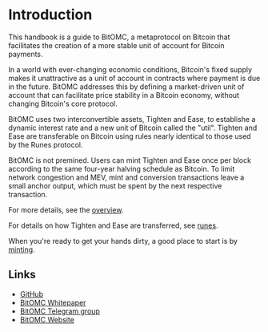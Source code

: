Introduction
============

This handbook is a guide to BitOMC, a metaprotocol on Bitcoin that facilitates 
the creation of a more stable unit of account for Bitcoin payments.

In a world with ever-changing economic conditions, Bitcoin's fixed supply makes it 
unattractive as a unit of account in contracts where payment is due in the future. 
BitOMC addresses this by defining a market-driven unit of account that can facilitate
price stability in a Bitcoin economy, without changing Bitcoin's core protocol.

BitOMC uses two interconvertible assets, Tighten and Ease, to establishe a dynamic
interest rate and a new unit of Bitcoin called the "util". Tighten and Ease are 
transferable on Bitcoin using rules nearly identical to those used by the Runes
protocol.

BitOMC is not premined. Users can mint Tighten and Ease once per block according to
the same four-year halving schedule as Bitcoin. To limit network congestion and MEV, 
mint and conversion transactions leave a small anchor output, which must be spent by 
the next respective transaction.

For more details, see the [overview](overview.md).

For details on how Tighten and Ease are transferred, see [runes](runes.md).

When you're ready to get your hands dirty, a good place to start is by 
[minting](guides/wallet.md).

Links
-----

- [GitHub](https://github.com/BitOMC/BitOMC/)
- [BitOMC Whitepaper](bitomc.pdf)
- [BitOMC Telegram group](https://t.me/bitOMC_chat)
- [BitOMC Website](https://bitomc.org/)
